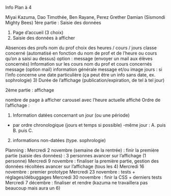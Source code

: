 Info Plan à 4

Miyai Kazuma, Dao Timothée, Ben Rayane, Perez Grether Damian (Sismondi Mighty Bees)
1ère partie : Saisie des données
1) Page d’accueil (3 choix)
2) Saisie des données à afficher

Absences des profs
nom du prof 
choix des heures / cours / jours
classe concerné (automatisé en fonction du nom de prof et de l’heure ou cours qu’on a saisi au dessus)
option : message
(envoyer un mail aux élèves concernés)
Information sur les cours
nom du prof et cours concernés
message
(option mail)
information générale
message et/ou image 
jours : si l’info concerne une date particulière (ça peut être un info sans date, ex. sophrologie)
3) Durée de l’affichage (publication/expiration, de tel à tel jour)

2ème partie : affichage

nombre de page à afficher
carousel avec l’heure actuelle affiché
Ordre de l’affichage :
1) Information datées concernant un jour (ou une période)
- par ordre chronologique (jours et temps si possible)
    -même jour : A. puis B. puis C.
2) informations non-datées (type. sophrologie) 


Planning :
Mercredi 2 novembre (semaine de la rentrée) : 
finir la première partie (saisie des données) : 3 personnes
avancer sur l’affichage (1 personne)
Mercredi 9 novembre :
finaliser la première partie, gestion des données récoltées
avancer sur l’affichage (tous les 4)
Mercredi 16 novembre :
premier prototype
Mercredi 23 novembre :
tests + réglages/débuggages
Mercredi 30 novembre :
finir la CSS + derniers tests
Mercredi 7 décembre :
finaliser et rendre
(kazuma ne travaillera pas beaucoup mais aura un 6)


